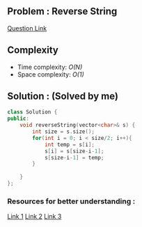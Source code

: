 ## Problem : Reverse String
[Question Link](https://leetcode.com/problems/reverse-string/description/)

## Complexity
-   Time complexity: *O(N)*
-   Space complexity: *O(1)*

## Solution : (Solved by me)

```cpp
class Solution {
public:
    void reverseString(vector<char>& s) {
        int size = s.size();
        for(int i = 0; i < size/2; i++){
            int temp = s[i];
            s[i] = s[size-i-1];
            s[size-i-1] = temp;
        }
        
    }
};
```


### Resources for better understanding :

[Link 1](https://www.example.com)
[Link 2](https://www.example.com)
[Link 3](https://www.example.com)



